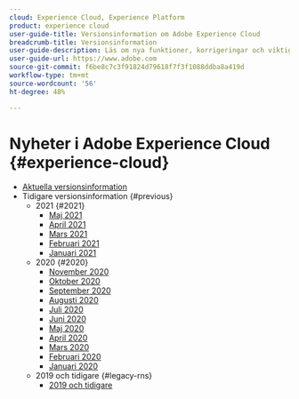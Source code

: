 ```yaml
---
cloud: Experience Cloud, Experience Platform
product: experience cloud
user-guide-title: Versionsinformation om Adobe Experience Cloud
breadcrumb-title: Versionsinformation
user-guide-description: Läs om nya funktioner, korrigeringar och viktiga meddelanden i Adobe Experience Cloud och Experience Platform.
user-guide-url: https://www.adobe.com
source-git-commit: f6be8c7c3f91824d79618f7f3f1088ddba8a419d
workflow-type: tm+mt
source-wordcount: '56'
ht-degree: 48%

---
```



# Nyheter i Adobe Experience Cloud {#experience-cloud}

+ [Aktuella versionsinformation](current.md)
+ Tidigare versionsinformation {#previous}
   + 2021 {#2021}
      + [Maj 2021](c-legacy-releases/2021/05202021.md)
      + [April 2021](c-legacy-releases/2021/04222021.md)
      + [Mars 2021](c-legacy-releases/2021/03252021.md)
      + [Februari 2021](c-legacy-releases/2021/02182021.md)
      + [Januari 2021](c-legacy-releases/2021/01142021.md)
   + 2020 {#2020}
      + [November 2020](c-legacy-releases/2020/10292020.md)
      + [Oktober 2020](c-legacy-releases/2020/10082020.md)
      + [September 2020](c-legacy-releases/2020/09102020.md)
      + [Augusti 2020](c-legacy-releases/2020/08132020.md)
      + [Juli 2020](c-legacy-releases/2020/07162020.md)
      + [Juni 2020](c-legacy-releases/2020/06182020.md)
      + [Maj 2020](c-legacy-releases/2020/05212020.md)
      + [April 2020](c-legacy-releases/2020/04162020.md)
      + [Mars 2020](c-legacy-releases/2020/03122020.md)
      + [Februari 2020](c-legacy-releases/2020/02202020.md)
      + [Januari 2020](c-legacy-releases/2020/01162020.md)
   + 2019 och tidigare {#legacy-rns}
      + [2019 och tidigare](c-legacy-releases/2019-earlier.md)
